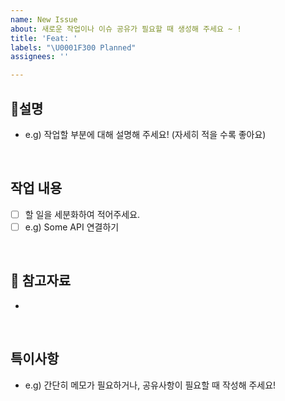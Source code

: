 ```yaml
---
name: New Issue
about: 새로운 작업이나 이슈 공유가 필요할 때 생성해 주세요 ~ !
title: 'Feat: '
labels: "\U0001F300 Planned"
assignees: ''

---
```


## 📍설명
- e.g) 작업할 부분에 대해 설명해 주세요! (자세히 적을 수록 좋아요)

<br />

## 작업 내용
- [ ] 할 일을 세분화하여 적어주세요.
- [ ] e.g) Some API 연결하기

<br />

## 🔗 참고자료
- []()

<br />

## 특이사항
- e.g) 간단히 메모가 필요하거나, 공유사항이 필요할 때 작성해 주세요!
